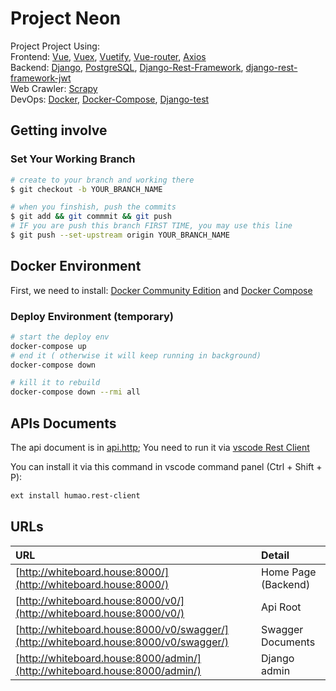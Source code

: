 # Project Neon

Project Project Using:  
Frontend:
[Vue](https://cn.vuejs.org/v2/guide/),
[Vuex](https://vuex.vuejs.org/guide/),
[Vuetify](https://vuetifyjs.com/en/getting-started/quick-start),
[Vue-router](https://router.vuejs.org/),
[Axios](https://cn.vuejs.org/v2/cookbook/using-axios-to-consume-apis.html)  
Backend:
[Django](https://docs.djangoproject.com/en/2.1/),
[PostgreSQL](https://www.postgresql.org/),
[Django-Rest-Framework](http://www.django-rest-framework.org/tutorial/quickstart/),
[django-rest-framework-jwt](https://github.com/GetBlimp/django-rest-framework-jwt)  
Web Crawler:
[Scrapy](http://doc.scrapy.org/en/latest/intro/tutorial.html)  
DevOps:
[Docker](https://www.docker.com/),
[Docker-Compose](https://docs.docker.com/compose/),
[Django-test](https://docs.djangoproject.com/en/2.1/topics/testing/overview/)

## Getting involve

### Set Your Working Branch

```bash
# create to your branch and working there
$ git checkout -b YOUR_BRANCH_NAME

# when you finshish, push the commits
$ git add && git commmit && git push
# IF you are push this branch FIRST TIME, you may use this line
$ git push --set-upstream origin YOUR_BRANCH_NAME
```

## Docker Environment

First, we need to install:
[Docker Community Edition](https://docs.docker.com/install/#releases)
and
[Docker Compose](https://docs.docker.com/compose/install/#install-compose)

### Deploy Environment (temporary)

```bash 
# start the deploy env 
docker-compose up 
# end it ( otherwise it will keep running in background)
docker-compose down 

# kill it to rebuild 
docker-compose down --rmi all

```


## APIs Documents

The api document is in [api.http](./api.http); You need to run it via [vscode Rest Client](https://marketplace.visualstudio.com/items?itemName=humao.rest-client)

You can install it via this command in vscode command panel (Ctrl + Shift + P):

```bash
ext install humao.rest-client
```

## URLs

| URL                                                                        | Detail              |
| :------------------------------------------------------------------------- | :------------------ |
| [http://whiteboard.house:8000/](http://whiteboard.house:8000/)             | Home Page (Backend) |
| [http://whiteboard.house:8000/v0/](http://whiteboard.house:8000/v0/)          | Api Root            |
| [http://whiteboard.house:8000/v0/swagger/](http://whiteboard.house:8000/v0/swagger/)  | Swagger Documents   |
| [http://whiteboard.house:8000/admin/](http://whiteboard.house:8000/admin/) | Django admin        |

